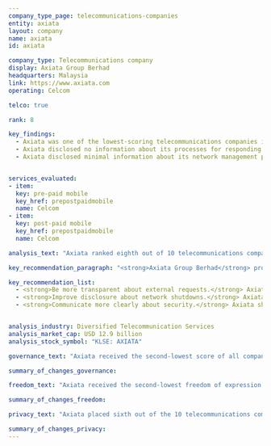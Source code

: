 ```yaml
---
company_type_page: telecommunications-companies
entity: axiata
layout: company
name: axiata
id: axiata

company_type: Telecommunications company
display: Axiata Group Berhad
headquarters: Malaysia
link: https://www.axiata.com
operating: Celcom

telco: true

rank: 8

key_findings:
  - Axiata was one of the lowest-scoring telecommunications companies in the Index, disclosing limited information on policies affecting freedom of expression and privacy.
  - Axiata disclosed no information about its processes for responding to government or private requests to block content or user accounts or to hand over user information, although there are no legal obstacles preventing the company from disclosing some information about how it handles these types of requests.
  - Axiata disclosed minimal information about its network management policies and practices, or how it handles government demands to shut down networks.


services_evaluated:
- item:
  key: pre-paid mobile
  key_href: prepostpaidmobile
  name: Celcom
- item:
  key: post-paid mobile
  key_href: prepostpaidmobile
  name: Celcom

analysis_text: "Axiata ranked eighth out of 10 telecommunications companies evaluated, disclosing less than most of its peers about policies and practices affecting freedom of expression and privacy. It made no substantive improvements in the 2018 Index. The company operates in a challenging regulatory environment: the <a href=\"https://freedomhouse.org/report/freedom-net/2017/malaysia\" target=\"_blank\">2017 Freedom on the Net report</a> by Freedom House rated Malaysia’s internet environment as “Partly Free,” and Celcom, Axiata’s operating company in Malaysia, must comply with directives from the Malaysian Communications and Multimedia Commission (MCMC) and other authorities, many of which are not publicly available. However, there are no laws preventing Celcom from making basic commitments to respect freedom of expression and privacy rights, nor are there any legal obstacles preventing Axiata from improving its disclosure of how it handles user information. Axiata could also be more transparent about how it handles government and private requests to hand over user information. While Malaysia’s <a href=\"http://www.agc.gov.my/agcportal/uploads/files/Publications/LOM/EN/Act%2088.pdf\" target=\"_blank\">Official Secrets Act</a> may prohibit some disclosure of government requests, nothing prevents Celcom from publishing at least some information about third-party requests for user information."

key_recommendation_paragraph: "<strong>Axiata Group Berhad</strong> provides telecommunications and network transmission-related services to almost 300 million mobile subscribers in markets across Asia."

key_recommendation_list:
  - <strong>Be more transparent about external requests.</strong> Axiata should disclose information about its processes for responding to government and private requests to block content and accounts and to hand over user information.
  - <strong>Improve disclosure about network shutdowns.</strong> Axiata should disclose more  about how it handles government orders to shutdown networks, including making a clear commitment to push back against these types of demands.
  - <strong>Communicate more clearly about security.</strong> Axiata should disclose information about its processes for keeping user information secure, including how it responds to data breaches.


analysis_industry: Diversified Telecommunication Services
analysis_market_cap: USD 12.9 billion
analysis_stock_symbol: "KLSE: AXIATA"

governance_text: "Axiata received the second-lowest score of all companies evaluated in the Governance category, ahead of only Ooredoo. It received some credit on just two of the six indicators in this category. It disclosed that its board of directors has oversight over privacy issues (G2), and <a href=\"https://www.celcom.com.my/legal/privacy-policy\" target=\"_blank\">offered some information</a> about ways users can submit privacy-related grievances (G6)."

summary_of_changes_governance:

freedom_text: "Axiata received the second-lowest freedom of expression score among telecommunications companies, disclosing more about these policies and practices than only Bharti Airtel. <br /><br /><strong>Content and account restriction requests:</strong> Like most of its peers, Axiata lacked clear disclosure of how it handles government and private requests to block content or accounts (F5-F7). It disclosed nothing about its process for responding to these types of requests (F5) nor did it publish any data about the number of these types of requests it receives or with which it complies (F6, F7).<br /><br /><strong>Network management and shutdowns:</strong> Like most telecommunications companies evaluated, Celcom provided insufficient information about its network management and shutdown policies (F9, F10). It disclosed that it may block or delay certain types of traffic and applications (F9), but had minimal disclosure of why it may shut down access to the network for a user or group of users (F10). <br /><br /><strong>Identity policy:</strong> Celcom requires pre-paid mobile users to provide identification (F11), in accordance with <a href=\"https://www.mcmc.gov.my/skmmgovmy/files/attachments/Info-updated%204July06.pdf\" target=\"_blank\">Malaysian law</a>."

summary_of_changes_freedom:

privacy_text: "Axiata placed sixth out of the 10 telecommunications companies evaluated in the Privacy category, on par with Bharti Airtel, and ahead of MTN, Etisalat, and Ooredoo.<br /><br /><strong>Handling of user information:</strong> Celcom provided more information than MTN South Africa, Etisalat UAE, and Ooredoo Qatar about how it handles user information (P3-P8), but its disclosure of what information it collects (P3), shares (P4), and why (P5) still fell short. Like most of its peers other than AT&T and Vodafone UK, Celcom provided no information about how long it retains user information (P6). It also offered users no information about options to control what information the company collects about them (P7), or options to obtain the information the company holds on them (P8). Malaysian law does not prevent companies from fully disclosing the information addressed in these indicators.<br /><br /><strong>Requests for user information:</strong> Axiata was among three other telecommunications companies, including Etisalat and Ooredoo, to disclose nothing about how it handles requests from governments and private parties to hand over user information (P10-P12). It did not reveal any information about its processes for responding to these types of requests for user information, nor did it publish any data on the volume and nature of these requests it receives or complies with (P10, P11). It also did not commit to notify users if their information is requested (P12). There are no laws preventing the company from being more transparent about these processes.<br /><br /><strong>Security:</strong> Celcom disclosed little about its security policies, scoring better than only MTN South Africa, Etisalat UAE, and Ooredoo Qatar on these indicators (P13-P18). Its disclosure about conducting security audits improved, but its disclosure of its policies for monitoring employee access to user information was less transparent than in the 2017 Index. The company did not disclose policies for addressing security vulnerabilities (P14) or for responding to data breaches (P15)."

summary_of_changes_privacy:
---
```

